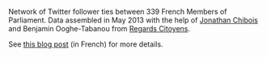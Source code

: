 Network of Twitter follower ties between 339 French Members of Parliament. Data assembled in May 2013 with the help of [Jonathan Chibois][jc] and Benjamin Ooghe-Tabanou from [Regards Citoyens][rc].

See [this blog post][pb] (in French) for more details.

[jc]: http://laspic.hypotheses.org/
[rc]: http://www.regardscitoyens.org/
[pb]: http://politbistro.hypotheses.org/1752
